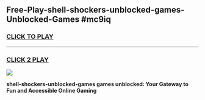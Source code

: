 
## Free-Play-shell-shockers-unblocked-games-Unblocked-Games #mc9iq
<h3>
<a href="https://news.freeplayer.one?title=shell-shockers-unblocked-games&ref=8M">CLICK TO PLAY</a></h3>
<hr>

<h3>
<a href="https://news.freeplayer.one?title=shell-shockers-unblocked-games&ref=8M">CLICK 2 PLAY</a>
  
</h3>

<a href="https://news.freeplayer.one?title=shell-shockers-unblocked-games&ref=8M"><img src="https://clearcache.store/games.png"></a>


**shell-shockers-unblocked-games games unblocked: Your Gateway to Fun and Accessible Online Gaming**
